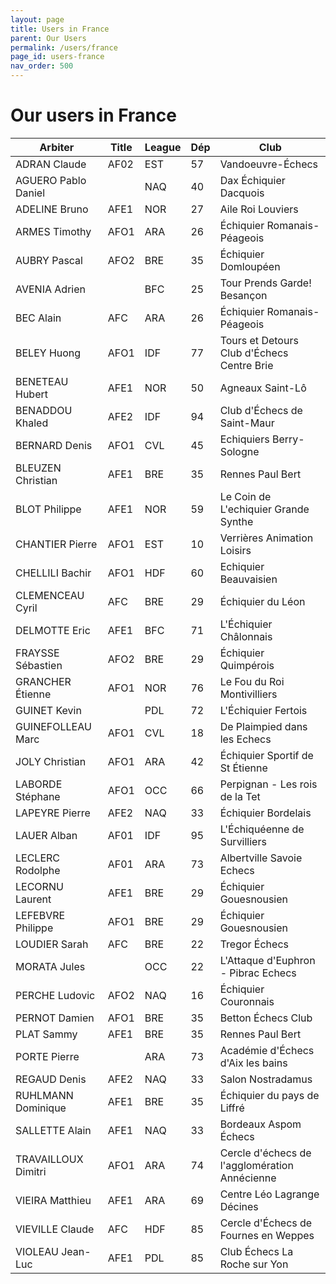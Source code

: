 ```yaml
---
layout: page
title: Users in France
parent: Our Users
permalink: /users/france
page_id: users-france
nav_order: 500
---
```


# Our users in France

| Arbiter             | Title | League | Dép | Club                                          |
|---------------------|-------|--------|-----|-----------------------------------------------|
| ADRAN Claude        | AF02  | EST    | 57  | Vandoeuvre-Échecs                             |
| AGUERO Pablo Daniel |       | NAQ    | 40  | Dax Échiquier Dacquois                        |
| ADELINE Bruno       | AFE1  | NOR    | 27  | Aile Roi Louviers                             |
| ARMES Timothy       | AFO1  | ARA    | 26  | Échiquier Romanais-Péageois                   |
| AUBRY Pascal        | AFO2  | BRE    | 35  | Échiquier Domloupéen                          |
| AVENIA Adrien       |       | BFC    | 25  | Tour Prends Garde! Besançon                   |
| BEC Alain           | AFC   | ARA    | 26  | Échiquier Romanais-Péageois                   |
| BELEY Huong         | AFO1  | IDF    | 77  | Tours et Detours Club d'Échecs Centre Brie    |
| BENETEAU Hubert     | AFE1  | NOR    | 50  | Agneaux Saint-Lô                              |
| BENADDOU Khaled     | AFE2  | IDF    | 94  | Club d'Échecs de Saint-Maur                   |
| BERNARD Denis       | AFO1  | CVL    | 45  | Echiquiers Berry-Sologne                      |
| BLEUZEN Christian   | AFE1  | BRE    | 35  | Rennes Paul Bert                              |
| BLOT Philippe       | AFE1  | NOR    | 59  | Le Coin de L'echiquier Grande Synthe          |
| CHANTIER Pierre     | AFO1  | EST    | 10  | Verrières Animation Loisirs                   |
| CHELLILI Bachir     | AFO1  | HDF    | 60  | Echiquier Beauvaisien                         |
| CLEMENCEAU Cyril    | AFC   | BRE    | 29  | Échiquier du Léon                             |
| DELMOTTE Eric       | AFE1  | BFC    | 71  | L'Échiquier Châlonnais                        |
| FRAYSSE Sébastien   | AFO2  | BRE    | 29  | Échiquier Quimpérois                          |
| GRANCHER Étienne    | AFO1  | NOR    | 76  | Le Fou du Roi Montivilliers                   |
| GUINET Kevin        |       | PDL    | 72  | L'Échiquier Fertois                           |
| GUINEFOLLEAU Marc   | AFO1  | CVL    | 18  | De Plaimpied dans les Echecs                  |
| JOLY Christian      | AFO1  | ARA    | 42  | Échiquier Sportif de St Étienne               |
| LABORDE Stéphane    | AFO1  | OCC    | 66  | Perpignan - Les rois de la Tet                |
| LAPEYRE Pierre      | AFE2  | NAQ    | 33  | Échiquier Bordelais                           |
| LAUER Alban         | AF01  | IDF    | 95  | L'Échiquéenne de Survilliers                  |
| LECLERC Rodolphe    | AF01  | ARA    | 73  | Albertville Savoie Echecs                     |
| LECORNU Laurent     | AFE1  | BRE    | 29  | Échiquier Gouesnousien                        |
| LEFEBVRE Philippe   | AFO1  | BRE    | 29  | Échiquier Gouesnousien                        |
| LOUDIER Sarah       | AFC   | BRE    | 22  | Tregor Échecs                                 |
| MORATA Jules        |       | OCC    | 22  | L'Attaque d'Euphron - Pibrac Echecs           |
| PERCHE Ludovic      | AFO2  | NAQ    | 16  | Échiquier Couronnais                          |
| PERNOT Damien       | AFO1  | BRE    | 35  | Betton Échecs Club                            |
| PLAT Sammy          | AFE1  | BRE    | 35  | Rennes Paul Bert                              |
| PORTE Pierre        |       | ARA    | 73  | Académie d'Échecs d'Aix les bains             |
| REGAUD Denis        | AFE2  | NAQ    | 33  | Salon Nostradamus                             |
| RUHLMANN Dominique  | AFE1  | BRE    | 35  | Échiquier du pays de Liffré                   |
| SALLETTE Alain      | AFE1  | NAQ    | 33  | Bordeaux Aspom Échecs                         |
| TRAVAILLOUX Dimitri | AFO1  | ARA    | 74  | Cercle d'échecs de l'agglomération Annécienne |
| VIEIRA Matthieu     | AFE1  | ARA    | 69  | Centre Léo Lagrange Décines                   |
| VIEVILLE Claude     | AFC   | HDF    | 85  | Cercle d'Échecs de Fournes en Weppes          |
| VIOLEAU Jean-Luc    | AFE1  | PDL    | 85  | Club Échecs La Roche sur Yon                  |
